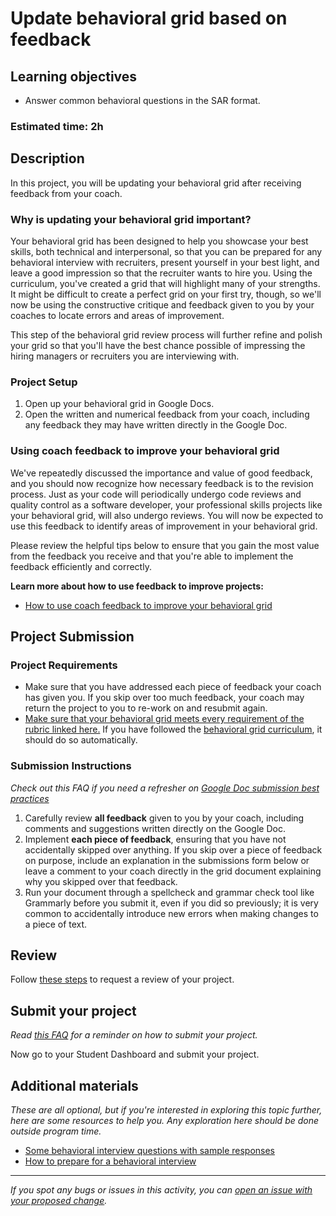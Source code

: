 # Update behavioral grid based on feedback

## Learning objectives

- Answer common behavioral questions in the SAR format.

### **Estimated time**: 2h

## Description

In this project, you will be updating your behavioral grid after receiving feedback from your coach.

### Why is updating your behavioral grid important?

Your behavioral grid has been designed to help you showcase your best skills, both technical and interpersonal, so that you can be prepared for any behavioral interview with recruiters, present yourself in your best light, and leave a good impression so that the recruiter wants to hire you. Using the curriculum, you've created a grid that will highlight many of your strengths. It might be difficult to create a perfect grid on your first try, though, so we'll now be using the constructive critique and feedback given to you by your coaches to locate errors and areas of improvement.

This step of the behavioral grid review process will further refine and polish your grid so that you'll have the best chance possible of impressing the hiring managers or recruiters you are interviewing with.

### Project Setup

1. Open up your behavioral grid in Google Docs.
2. Open the written and numerical feedback from your coach, including any feedback they may have written directly in the Google Doc.

### Using coach feedback to improve your behavioral grid

We've repeatedly discussed the importance and value of good feedback, and you should now recognize how necessary feedback is to the revision process. Just as your code will periodically undergo code reviews and quality control as a software developer, your professional skills projects like your behavioral grid, will also undergo reviews. You will now be expected to use this feedback to identify areas of improvement in your behavioral grid.

Please review the helpful tips below to ensure that you gain the most value from the feedback you receive and that you're able to implement the feedback efficiently and correctly.

**Learn more about how to use feedback to improve projects:**

- [How to use coach feedback to improve your behavioral grid](https://microverse.zendesk.com/hc/en-us/articles/1500012363702)

## Project Submission

### Project Requirements

- Make sure that you have addressed each piece of feedback your coach has given you. If you skip over too much feedback, your coach may return the project to you to re-work on and resubmit again.
- [Make sure that your behavioral grid meets every requirement of the rubric linked here.](https://docs.google.com/document/d/1EARx6VfxiAbqqUrX9FGOFUmw4Rvy1YTQSBMyYJNrHzY/edit?usp=sharing) If you have followed the [behavioral grid curriculum](https://github.com/microverseinc/curriculum-professional-skills/blob/main/interview-prep/create-your-behavioral-grid.md), it should do so automatically.


### Submission Instructions

*Check out this FAQ if you need a refresher on [Google Doc submission best practices](https://microverse.zendesk.com/hc/en-us/articles/360063156813)* 

1. Carefully review **all feedback** given to you by your coach, including comments and suggestions written directly on the Google Doc.
2. Implement **each piece of feedback**, ensuring that you have not accidentally skipped over anything. If you skip over a piece of feedback on purpose, include an explanation in the submissions form below or leave a comment to your coach directly in the grid document explaining why you skipped over that feedback.
3. Run your document through a spellcheck and grammar check tool like Grammarly before you submit it, even if you did so previously; it is very common to accidentally introduce new errors when making changes to a piece of text.


## Review

Follow [these steps](https://github.com/microverseinc/curriculum-transversal-skills/blob/main/code-review/articles/how_to_ask_for_a_prof_skills_review.md) to request a  review of your project.

## Submit your project

*Read [this FAQ](https://microverse.zendesk.com/hc/en-us/articles/360061344234) for a reminder on how to submit your project.* 

Now go to your Student Dashboard and submit your project.

## Additional materials

*These are all optional, but if you're interested in exploring this topic further, here are some resources to help you. Any exploration here should be done outside program time.*

- [Some behavioral interview questions with sample responses](https://www.thebalancecareers.com/job-interview-questions-and-answers-2061204)
- [How to prepare for a behavioral interview](https://www.indeed.com/career-advice/interviewing/how-to-prepare-for-a-behavioral-interview)


------

_If you spot any bugs or issues in this activity, you can [open an issue with your proposed change](https://github.com/microverseinc/curriculum-transversal-skills/blob/main/git-github/articles/open_issue.md)._
